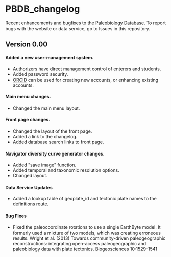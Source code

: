 # PBDB_changelog

Recent enhancements and bugfixes to the [Paleobiology Database](www.paleobiodb.org). To report bugs with the website or data service, go to Issues in this repository.

## Version 0.00
#### Added a new user-management system.
+ Authorizers have direct management control of enterers and students.
+ Added password security.
+ [ORCID](www.orcid.org) can be used for creating new accounts, or enhancing existing accounts.

#### Main menu changes.
+ Changed the main menu layout.

#### Front page changes.
+ Changed the layout of the front page.
+ Added a link to the changelog.
+ Added database search links to front page.

#### Navigator diversity curve generator changes.
+ Added "save image" function.
+ Added temporal and taxonomic resolution options.
+ Changed layout.

#### Data Service Updates
+ Added a lookup table of geoplate_id and tectonic plate names to the definitions route.

#### Bug Fixes
+ Fixed the paleocoordinate rotations to use a single EarthByte model. It formerly used a mixture of two models, which was creating erroneous results.
Wright et al. (2013) Towards community-driven paleogeographic reconstructions: integrating open-access paleogeographic and paleobiology data with plate tectonics. Biogeosciences 10:1529-1541
